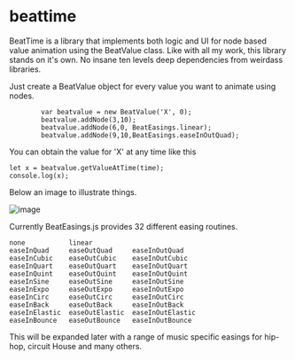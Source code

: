# beattime
BeatTime is a library that implements both logic and UI for node based value animation using the BeatValue class.
Like with all my work, this library stands on it's own. No insane ten levels deep dependencies from weirdass libraries.

Just create a BeatValue object for every value you want to animate using nodes.

```JS Theme=Dark
        var beatvalue = new BeatValue('X', 0);
        beatvalue.addNode(3,10);
        beatvalue.addNode(6,0, BeatEasings.linear);
        beatvalue.addNode(9,10,BeatEasings.easeInOutQuad);
```

You can obtain the value for 'X' at any time like this
```JS
let x = beatvalue.getValueAtTime(time);
console.log(x);
```
Below an image to illustrate things.

![image](https://github.com/dinther/beattime/assets/1192916/73c84ee1-664e-48e4-84ff-e45a86dc6e89)

Currently BeatEasings.js provides 32 different easing routines.
```
none           linear
easeInQuad     easeOutQuad     easeInOutQuad
easeInCubic    easeOutCubic    easeInOutCubic
easeInQuart    easeOutQuart    easeInOutQuart
easeInQuint    easeOutQuint    easeInOutQuint
easeInSine     easeOutSine     easeInOutSine
easeInExpo     easeOutExpo     easeInOutExpo
easeInCirc     easeOutCirc     easeInOutCirc
easeInBack     easeOutBack     easeInOutBack
easeInElastic  easeOutElastic  easeInOutElastic
easeInBounce   easeOutBounce   easeInOutBounce
```
This will be expanded later with a range of music specific easings for hip-hop, circuit House and many others.



